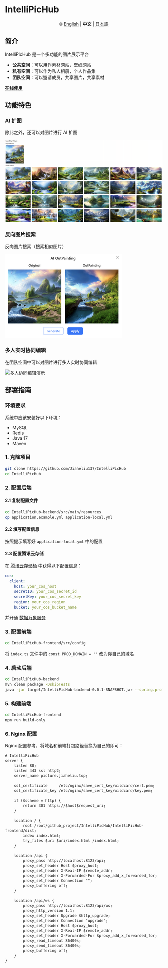 # IntelliPicHub

<div align="center">

🌐 [English](README.md) | **中文** | [日本語](README_ja.md)

</div>

## 简介

IntelliPicHub 是一个多功能的图片展示平台

- **公共空间**：可以用作素材网站，壁纸网站
- **私有空间**：可以作为私人相册，个人作品集
- **团队空间**：可以邀请成员，共享图片，共享素材

**[在线使用](https://picture.jiaheliu.top/)**

## 功能特色

### AI 扩图
除此之外，还可以对图片进行 AI 扩图

<img src="./README.assets/image-20250527070253144.png" alt="AI扩图功能" style="zoom:50%;" />

### 反向图片搜索
反向图片搜索（搜索相似图片）

<img src="./README.assets/image-20250527072120361.png" alt="反向图片搜索" style="zoom:50%;" />

### 多人实时协同编辑
在团队空间中可以对图片进行多人实时协同编辑

![多人协同编辑演示](./README.assets/demo.gif)

## 部署指南

### 环境要求

系统中应该安装好以下环境：
- MySQL
- Redis
- Java 17
- Maven

### 1. 克隆项目

```bash
git clone https://github.com/Jiaheliu137/IntelliPicHub
cd IntelliPicHub
```

### 2. 配置后端

#### 2.1 复制配置文件

```bash
cd IntelliPicHub-backend/src/main/resources
cp application.example.yml application-local.yml
```

#### 2.2 填写配置信息

按照提示填写好 `application-local.yml` 中的配置

#### 2.3 配置腾讯云存储

在 [腾讯云存储桶](https://console.cloud.tencent.com/cos/bucket) 中获得以下配置信息：

```yaml
cos:
  client:
    host: your_cos_host
    secretID: your_cos_secret_id
    secretKey: your_cos_secret_key
    region: your_cos_region
    bucket: your_cos_bucket_name
```

并开通 [数据万象服务](https://console.cloud.tencent.com/ci)

### 3. 配置前端

```bash
cd IntelliPicHub-frontend/src/config
```

将 `index.ts` 文件中的 `const PROD_DOMAIN = ''` 改为你自己的域名

### 4. 启动后端

```bash
cd IntelliPicHub-backend
mvn clean package -DskipTests
java -jar target/IntelliPicHub-backend-0.0.1-SNAPSHOT.jar --spring.profiles.active=local
```

### 5. 构建前端

```bash
cd IntelliPicHub-frontend
npm run build-only
```

### 6. Nginx 配置

Nginx 配置参考，将域名和前端打包路径替换为自己的即可：

```nginx
# IntelliPicHub
server {
    listen 80;
    listen 443 ssl http2;
    server_name picture.jiaheliu.top;

    ssl_certificate     /etc/nginx/save_cert_key/wildcard/cert.pem;
    ssl_certificate_key /etc/nginx/save_cert_key/wildcard/key.pem;

    if ($scheme = http) {
        return 301 https://$host$request_uri;
    }

    location / {
        root /root/github_project/IntelliPicHub/IntelliPicHub-frontend/dist;
        index index.html;
        try_files $uri $uri/index.html /index.html;
    }

    location /api {
        proxy_pass http://localhost:8123/api;
        proxy_set_header Host $proxy_host;
        proxy_set_header X-Real-IP $remote_addr;
        proxy_set_header X-Forwarded-For $proxy_add_x_forwarded_for;
        proxy_set_header Connection "";
        proxy_buffering off;
    }
    
    location /api/ws {
        proxy_pass http://localhost:8123/api/ws;
        proxy_http_version 1.1;
        proxy_set_header Upgrade $http_upgrade;
        proxy_set_header Connection "upgrade";
        proxy_set_header Host $proxy_host;
        proxy_set_header X-Real-IP $remote_addr;
        proxy_set_header X-Forwarded-For $proxy_add_x_forwarded_for;
        proxy_read_timeout 86400s;
        proxy_send_timeout 86400s;
        proxy_buffering off;
    }
} 

```

